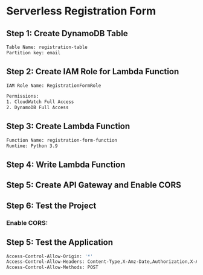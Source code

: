 # Serverless Registration Form

## Step 1: Create DynamoDB Table

```sh
Table Name: registration-table
Partition key: email

```
## Step 2: Create IAM Role for Lambda Function
```sh
IAM Role Name: RegistrationFormRole

Permissions:
1. CloudWatch Full Access
2. DynamoDB Full Access

```
## Step 3: Create Lambda Function

```sh
Function Name: registration-form-function
Runtime: Python 3.9

```
## Step 4: Write Lambda Function

## Step 5: Create API Gateway and Enable CORS

## Step 6: Test the Project

### Enable CORS: 

## Step 5: Test the Application

```sh
Access-Control-Allow-Origin: '*'
Access-Control-Allow-Headers: Content-Type,X-Amz-Date,Authorization,X-Api-Key,X-Amz-Security-Token
Access-Control-Allow-Methods: POST

```
